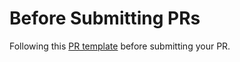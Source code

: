 # Before Submitting PRs

Following this [PR template](https://github.com/syntax-engineering/.github/blob/main/.github/PULL_REQUEST_TEMPLATE.md) before submitting your PR.
